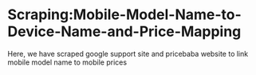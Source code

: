 # Scraping:Mobile-Model-Name-to-Device-Name-and-Price-Mapping
Here, we have scraped google support site and pricebaba website to link mobile model name to mobile prices
